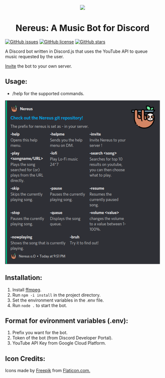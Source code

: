 <p align="center"><img src="https://i.imgur.com/1rWjEeOm.png"></p>
<h1 align="center">Nereus: A Music Bot for Discord</h1>

[![GitHub issues](https://img.shields.io/github/issues/srinathsrinivasan1/Nereus?color=blueviolet&label=Issues&logo=github)](https://github.com/srinathsrinivasan1/Nereus/issues) [![GitHub license](https://img.shields.io/github/license/srinathsrinivasan1/Nereus?color=blue&label=License&style=flat-square)](https://github.com/srinathsrinivasan1/Nereus/blob/master/LICENSE) [![GitHub stars](https://img.shields.io/github/stars/srinathsrinivasan1/Nereus?color=red&logo=github&style=flat-square)](https://github.com/srinathsrinivasan1/Nereus/stargazers)

A Discord bot written in Discord.js that uses the YouTube API to queue music requested by the user.

[Invite](https://discord.com/oauth2/authorize?client_id=734801580548685884&permissions=8&scope=bot) the bot to your own server.

## Usage:
* /help for the supported commands.

![](./screenshots/helpmenu.png)

## Installation:
1. Install [ffmpeg](https://ffmpeg.org/download.html).
2. Run ``` npm -i install ``` in the project directory.
3. Set the environment variables in the .env file.
4. Run ``` node . ``` to start the bot.

## Format for evironment variables (.env):
1. Prefix you want for the bot.
2. Token of the bot (from Discord Developer Portal).
3. YouTube API Key from Google Cloud Platform.

## Icon Credits:

Icons made by [Freepik](https://www.flaticon.com/authors/freepik) from [Flaticon.com.](https://www.flaticon.com/)
